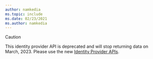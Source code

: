 ```yaml
---
author: namkedia
ms.topic: include
ms.date: 02/23/2021
ms.author: namkedia
---
```


<!-- markdownlint-disable MD041-->

> [!CAUTION]
> This identity provider API is deprecated and will stop returning data on March, 2023. Please use the new [Identity Provider APIs](api-reference/beta/api/identityproviderbase.md).
